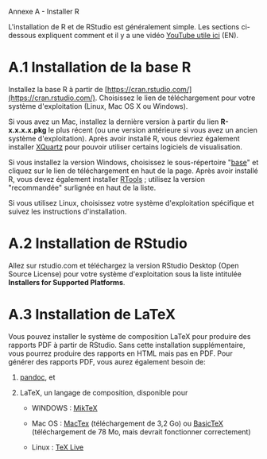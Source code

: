 Annexe A - Installer R

L'installation de R et de RStudio est généralement simple. Les sections ci-dessous expliquent comment et il y a une vidéo [YouTube utile ici](https://www.youtube.com/watch?v=lVKMsaWju8w) (EN).

# A.1 Installation de la base R

Installez la base R à partir de [https://cran.rstudio.com/](https://cran.rstudio.com/). Choisissez le lien de téléchargement pour votre système d'exploitation (Linux, Mac OS X ou Windows).

Si vous avez un Mac, installez la dernière version à partir du lien **R-x.x.x.x.pkg** le plus récent (ou une version antérieure si vous avez un ancien système d'exploitation). Après avoir installé R, vous devriez également installer [XQuartz](http://xquartz.macosforge.org/) pour pouvoir utiliser certains logiciels de visualisation.

Si vous installez la version Windows, choisissez le sous-répertoire "[base](https://cran.rstudio.com/bin/windows/base/)" et cliquez sur le lien de téléchargement en haut de la page. Après avoir installé R, vous devez également installer [RTools](https://cran.rstudio.com/bin/windows/Rtools/) ; utilisez la version "recommandée" surlignée en haut de la liste.

Si vous utilisez Linux, choisissez votre système d'exploitation spécifique et suivez les instructions d'installation.

# A.2 Installation de RStudio

Allez sur rstudio.com et téléchargez la version RStudio Desktop (Open Source License) pour votre système d'exploitation sous la liste intitulée **Installers for Supported Platforms**.

# A.3 Installation de LaTeX

Vous pouvez installer le système de composition LaTeX pour produire des rapports PDF à partir de RStudio. Sans cette installation supplémentaire, vous pourrez produire des rapports en HTML mais pas en PDF. Pour générer des rapports PDF, vous aurez également besoin de:

1. [pandoc](http://pandoc.org/installing.html), et

2. LaTeX, un langage de composition, disponible pour

    * WINDOWS : [MikTeX](http://miktex.org/)

    * Mac OS : [MacTex](https://tug.org/mactex/downloading.html) (téléchargement de 3,2 Go) ou [BasicTeX](http://ww.tug.org/mactex/morepackages.html) (téléchargement de 78 Mo, mais devrait fonctionner correctement)

    * Linux : [TeX Live](https://www.tug.org/texlive/)

